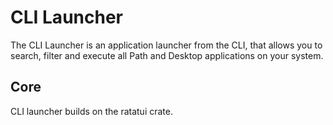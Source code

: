 # CLI Launcher 

The CLI Launcher is an application launcher from the CLI, that allows you to search, filter and execute all Path and Desktop applications on your system.

## Core

CLI launcher builds on the ratatui crate.